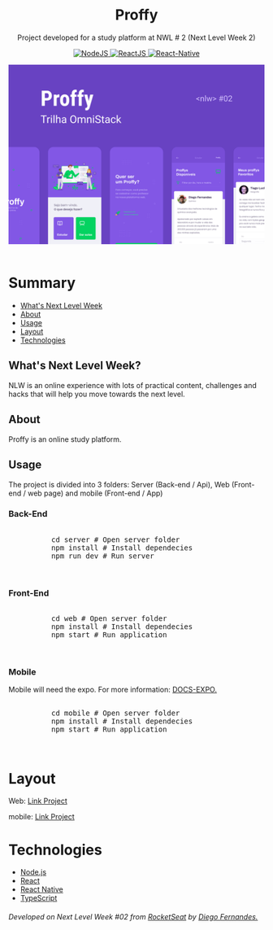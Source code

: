 <header>
  <h1 align="center">
    Proffy
  </h1>
  <p align="center">Project developed for a study platform at NWL # 2 (Next Level Week 2)</p>
  <p align="center">
    <a href="https://nodejs.org/en/" rel="nofollow">
        <img src="https://camo.githubusercontent.com/aed2c3876a97dab0bdadd00ece0a12f9291d1dab/68747470733a2f2f696d672e736869656c64732e696f2f7374617469632f76313f6c6162656c3d4e6f6465266d6573736167653d4a5326636f6c6f723d626c75653f7374796c653d706c6173746963266c6f676f3d4e6f64652e6a73" alt="NodeJS" data-canonical-src="https://img.shields.io/static/v1?label=Node&amp;message=JS&amp;color=blue?style=plastic&amp;logo=Node.js" style="max-width:100%;">
    </a>
    <a href="https://reactjs.org/" rel="nofollow">
        <img src="https://camo.githubusercontent.com/2fa18e428de4a1b7917b25f79b23633301dc152b/68747470733a2f2f696d672e736869656c64732e696f2f7374617469632f76313f6c6162656c3d5265616374266d6573736167653d4a5326636f6c6f723d626c75653f7374796c653d706c6173746963266c6f676f3d5265616374" alt="ReactJS" data-canonical-src="https://img.shields.io/static/v1?label=React&amp;message=JS&amp;color=blue?style=plastic&amp;logo=React" style="max-width:100%;">
    </a>
    <a href="https://reactnative.dev/" rel="nofollow">
        <img src="https://camo.githubusercontent.com/099a86b814c13bf9dbb1ebc651bd48740ba1de1a/68747470733a2f2f696d672e736869656c64732e696f2f7374617469632f76313f6c6162656c3d5265616374266d6573736167653d4e617469766526636f6c6f723d626c75653f7374796c653d706c6173746963266c6f676f3d5265616374" alt="React-Native" data-canonical-src="https://img.shields.io/static/v1?label=React&amp;message=Native&amp;color=blue?style=plastic&amp;logo=React" style="max-width:100%;">
    </a>
  </p>
  <p align="center">
    <img src="https://github.com/nivaldoandrade/Proffy/blob/master/readmeFiles/capa.png" />
  </p>
  </header>
  
 <main>
  <h1>Summary</h1>
  <ul>
    <li><a href="#What's Next Level Week">What's Next Level Week</a></li>
    <li><a href="#About">About</a></li>
    <li><a href="#Usage">Usage</a></li>
    <li><a href="#Layout">Layout</a></li>
    <li><a href="#Technologies">Technologies</a></li>
  </ul>
  
  <h2>What's Next Level Week?</h2>
  <p>NLW is an online experience with lots of practical content, challenges and hacks that will help you move towards the next level.</p>

  <h2>About</h2>
  <p>Proffy is an online study platform.</p>
  
  <h2>Usage</h2>
    <p>The project is divided into 3 folders: Server (Back-end / Api), Web (Front-end / web page) and mobile (Front-end / App)</p>
    <p>
      <h3>Back-End</h3>
      <pre>
        <span>
          cd server # Open server folder
          npm install # Install dependecies
          npm run dev # Run server
        </span>
      </pre>
    </p>
    <p>
      <h3>Front-End</h3>
      <pre>
        <span>
          cd web # Open server folder
          npm install # Install dependecies
          npm start # Run application
        </span>
      </pre>
    </p>
    <p>
      <h3>Mobile</h3>
      <p>Mobile will need the expo. For more information: <a href="https://docs.expo.io/">DOCS-EXPO.</a></p>
      <pre>
        <span>
          cd mobile # Open server folder
          npm install # Install dependecies
          npm start # Run application
        </span>
      </pre>
    </p>
    <p>
    <h1>Layout</h1>
      <p>
        Web: 
        <a href="https://www.figma.com/file/WuxzaWVnF8Bx7LcnvATyiv/Proffy-Web-(Copy)">Link Project</a>
      </p>
      <p>
        mobile: 
        <a href="https://www.figma.com/file/pRsZQKpN4wQjrnTXw8xbst/Proffy-Mobile-(Copy)">Link Project</a>
      </p>
    </p>
    <p>
      <h1>Technologies</h1>
      <ul>
        <li><a href="https://nodejs.org/en/" rel="nofollow">Node.js</a></li>
        <li><a href="https://reactjs.org" rel="nofollow">React</a></li>
        <li><a href="https://facebook.github.io/react-native/" rel="nofollow">React Native</a></li>
        <li><a href="https://www.typescriptlang.org/" rel="nofollow">TypeScript</a></li>
      </ul>
    </p>
    <p>
      <h6>Developed on Next Level Week #02 from <a href="<a href="https://rocketseat.com.br">RocketSeat</a> by <a href="https://www.linkedin.com/in/diego-schell-fernandes/?originalSubdomain=br">Diego Fernandes.</a></h6>
    </p>
 </main>


